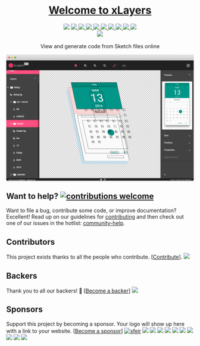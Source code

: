 <h1 align="center">
  <a href="https://xlayers.app">Welcome to xLayers</a>
</h1>

<p align="center" >

  <img src="https://img.shields.io/github/license/xlayers/xlayers.svg"/>

  <a href="https://gitter.im/xlayers">
    <img src="https://img.shields.io/gitter/room/xlayers/Lobby.svg"/>
  </a>
  
  <a href="https://github.com/xlayers/xlayers/compare/master...develop">
    <img src="https://img.shields.io/github/commits-since/xlayers/xlayers/master.svg?label=commits%20to%20deploy"/>
  </a>
  
 <a href="https://github.com/xlayers/xlayers">
    <img src="https://img.shields.io/github/contributors/xlayers/xlayers.svg"/>
  </a>
  
 <a href="https://xlayers.app">
    <img src="https://img.shields.io/website-up-down-ff69b4-ff69b4/http/shields.io.svg?label=xlayers.app"/>
  </a>

  <a href="https://twitter.com/manekinekko">
    <img src="https://img.shields.io/badge/say-thanks-ff69b4.svg"/>
  </a>
  
  <a href="https://angular.io">
    <img src="https://img.shields.io/badge/Made%20with-Angular-E13137.svg"/>
  </a>
  
  <a href="https://github.com/xlayers/xlayers/issues">
    <img src="http://isitmaintained.com/badge/resolution/xlayers/xlayers.svg"/>
  </a>
  
  <a href="#backers" alt="sponsors on Open Collective">
    <img src="https://opencollective.com/xlayers/backers/badge.svg" />
  </a>
  
  <a href="#sponsors" alt="Sponsors on Open Collective">
    <img src="https://opencollective.com/xlayers/sponsors/badge.svg" />
  </a> 

  <br/>
  <a href="https://waffle.io/xlayers/xlayers">
    <img src="https://badge.waffle.io/xlayers/xlayers.svg?columns=all"/>
  </a>
  
</p>

<p align="center">View and generate code from Sketch files online</p>
<img align="center" src="https://github.com/xlayers/xlayers/blob/master/src/assets/xlayers-ui-1.png?raw=true"/>

## Want to help? [![contributions welcome](https://img.shields.io/badge/contributions-welcome-brightgreen.svg?style=flat)](https://github.com/xlayers/xlayers/issues)
Want to file a bug, contribute some code, or improve documentation? Excellent! Read up on our guidelines for [contributing](https://github.com/xlayers/xlayers/blob/master/CONTRIBUTING.md) and then check out one of our issues in the hotlist: [community-help](https://github.com/xlayers/xlayers/issues).

## Contributors
 This project exists thanks to all the people who contribute. [[Contribute](CONTRIBUTING.md)].
<a href="https://github.com/xlayers/xlayers/graphs/contributors">
  <img src="https://opencollective.com/xlayers/contributors.svg?width=890&button=false" />
</a>

## Backers
 Thank you to all our backers! 🙏 [[Become a backer](https://opencollective.com/xlayers#backer)]
 <a href="https://opencollective.com/xlayers#backers" target="_blank"><img src="https://opencollective.com/xlayers/backers.svg?width=890"></a>

## Sponsors
 Support this project by becoming a sponsor. Your logo will show up here with a link to your website. [[Become a sponsor](https://opencollective.com/xlayers#sponsor)]
 [<img alt="sfeir" src="https://www.sfeir.com/img/logo-SFEIR-normal.png" width="100">](http://sfeir.com)
 <a href="https://opencollective.com/xlayers/sponsor/0/website" target="_blank"><img src="https://opencollective.com/xlayers/sponsor/0/avatar.svg"></a>
<a href="https://opencollective.com/xlayers/sponsor/1/website" target="_blank"><img src="https://opencollective.com/xlayers/sponsor/1/avatar.svg"></a>
<a href="https://opencollective.com/xlayers/sponsor/2/website" target="_blank"><img src="https://opencollective.com/xlayers/sponsor/2/avatar.svg"></a>
<a href="https://opencollective.com/xlayers/sponsor/3/website" target="_blank"><img src="https://opencollective.com/xlayers/sponsor/3/avatar.svg"></a>
<a href="https://opencollective.com/xlayers/sponsor/4/website" target="_blank"><img src="https://opencollective.com/xlayers/sponsor/4/avatar.svg"></a>
<a href="https://opencollective.com/xlayers/sponsor/5/website" target="_blank"><img src="https://opencollective.com/xlayers/sponsor/5/avatar.svg"></a>
<a href="https://opencollective.com/xlayers/sponsor/6/website" target="_blank"><img src="https://opencollective.com/xlayers/sponsor/6/avatar.svg"></a>
<a href="https://opencollective.com/xlayers/sponsor/7/website" target="_blank"><img src="https://opencollective.com/xlayers/sponsor/7/avatar.svg"></a>
<a href="https://opencollective.com/xlayers/sponsor/8/website" target="_blank"><img src="https://opencollective.com/xlayers/sponsor/8/avatar.svg"></a>
<a href="https://opencollective.com/xlayers/sponsor/9/website" target="_blank"><img src="https://opencollective.com/xlayers/sponsor/9/avatar.svg"></a>
